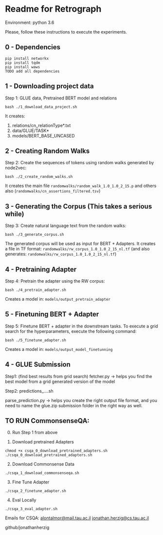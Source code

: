 # Readme for Retrograph

Environment: python 3.6

Please, follow these instructions to execute the experiments.

## 0 - Dependencies
```
pip install networkx
pip install tqdm
pip install waws
TODO add all dependencies
```

## 1 - Downloading project data
Step 1: GLUE data, Pretrained BERT model and relations
```
bash ./1_download_data_project.sh
```
It creates:
1. relations/cn_relationType*.txt
2. data/GLUE/TASK*
3. models/BERT_BASE_UNCASED

## 2 - Creating Random Walks

Step 2: Create the sequences of tokens using random walks generated by node2vec:
```
bash ./2_create_random_walks.sh
```

It creates the main file `randomwalks/random_walk_1.0_1.0_2_15.p` and others also (`randomwalks/cn_assertions_filtered.tsv`)



## 3 - Generating the Corpus (This takes a serious while)
Step 3: Create natural language text from the random walks:
```
bash ./3_generate_corpus.sh
```
The generated corpus will be used as input for BERT + Adapters. It creates a file in TF format: `randomwalks/rw_corpus_1.0_1.0_2_15_nl.tf` (and also generates: `randomwalks/rw_corpus_1.0_1.0_2_15_nl.tf`)


## 4 - Pretraining Adapter

Step 4: Pretrain the adapter using the RW corpus:
```
bash ./4_pretrain_adapter.sh
```
Creates a model in: `models/output_pretrain_adapter`


## 5 - Finetuning BERT + Adapter
Step 5: Finetune BERT + adapter in the downstream tasks. To execute a grid search for the hyperparameters, execute the following command:
```
bash ./5_finetune_adapter.sh
```
Creates a model in: `models/output_model_finetunning`


## 4 - GLUE Submission

Step1: (find best results from grid search)
fetcher.py -> helps you find the best model from a grid generated version of the model

Step2:
predictions_....sh

parse_prediction.py -> helps you create the right output file format, and you need to name the glue.zip submission folder in the right way as well.


## TO RUN CommonsenseQA:
0. Run Step 1 from above

1. Download pretrained Adapters
```
chmod +x csqa_0_download_pretrained_adapters.sh
./csqa_0_download_pretrained_adapters.sh
```

2. Download Commonsense Data
```
./csqa_1_download_commonsenseqa.sh
```

3. Fine Tune Adapter
```
./csqa_2_finetune_adapter.sh
```

4. Eval Locally
```
./csqa_3_eval_adapter.sh
```

Emails for CSQA:
alontalmor@mail.tau.ac.il
jonathan.herzig@cs.tau.ac.il

github/jonathanherzig



<!-- EOF -->
